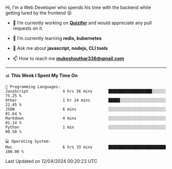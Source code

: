 Hi, I'm a Web Developer who spends his time with the backend while getting lured by the frontend 😜

- 🔭 I’m currently working on **[Quizifer](https://github.com/SutharMukesh/Quizifer/)** and would appreciate any pull requests on it.

- 🌱 I’m currently learning **redis, kubernetes**

- 💬 Ask me about **javascript, nodejs, CLI tools**

- 📫 How to reach me **mukeshsuthar336@gmail.com**

---
<!--START_SECTION:waka-->
📊 **This Week I Spent My Time On** 

```text
💬 Programming Languages: 
JavaScript               4 hrs 56 mins       ███████████████████░░░░░░   75.25 % 
Other                    1 hr 24 mins        █████░░░░░░░░░░░░░░░░░░░░   21.45 % 
JSON                     6 mins              ░░░░░░░░░░░░░░░░░░░░░░░░░   01.64 % 
Markdown                 4 mins              ░░░░░░░░░░░░░░░░░░░░░░░░░   01.14 % 
Python                   1 min               ░░░░░░░░░░░░░░░░░░░░░░░░░   00.50 % 

💻 Operating System: 
Mac                      6 hrs 33 mins       █████████████████████████   100.00 % 
```


 Last Updated on 12/04/2024 00:20:23 UTC
<!--END_SECTION:waka-->
